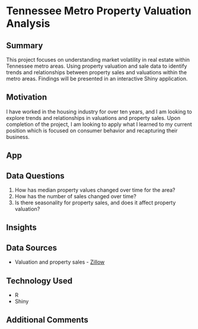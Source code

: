 # Tennessee Metro Property Valuation Analysis 


## Summary 
This project focuses on understanding market volatility in real estate within Tennessee metro areas. Using property valuation and sale data to identify trends and relationships between property sales and valuations within the metro areas. Findings will be presented in an interactive Shiny application.  

## Motivation 
I have worked in the housing industry for over ten years, and I am looking to explore trends and relationships in valuations and property sales. Upon completion of the project, I am looking to apply what I learned to my current position which is focused on consumer behavior and recapturing their business. 

## App
<!-- - Link to App 
- Describe how to use  -->


## Data Questions
1.	How has median property values changed over time for the area?
2.	How has the number of sales changed over time?
3.	Is there seasonality for property sales, and does it affect property valuation?
<!-- Stretch Questions (not for mvp): 
1.	How do property values compare to median income over time?
2.	What area shows the largest property appreciation rate?
3.	Is there a valuation-to-income ratio across areas? Is it significant?
4.	Do mortgage interest rates influence property values and number of sales?
5.	Is there any areas with higher market volatility? 
6.	How do property values for an area compare to state trends?  -->


## Insights 


## Data Sources
- Valuation and property sales - [Zillow](https://www.zillow.com/research/data/)
<!-- - Mortgage rates over time- https://fred.stlouisfed.org/series/MORTGAGE30US
- Median income by metro area - https://www.bea.gov/data/income-saving/personal-income-county-metro-and-other-areas -->


## Technology Used
- R
- Shiny 


## Additional Comments  




